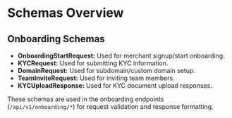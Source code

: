 # Schemas Overview

## Onboarding Schemas

- **OnboardingStartRequest:** Used for merchant signup/start onboarding.
- **KYCRequest:** Used for submitting KYC information.
- **DomainRequest:** Used for subdomain/custom domain setup.
- **TeamInviteRequest:** Used for inviting team members.
- **KYCUploadResponse:** Used for KYC document upload responses.

These schemas are used in the onboarding endpoints (`/api/v1/onboarding/*`) for request validation and response formatting.
